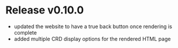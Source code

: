 # Release v0.10.0

- updated the website to have a true back button once rendering is complete
- added multiple CRD display options for the rendered HTML page
